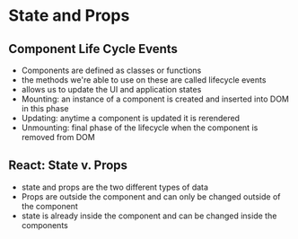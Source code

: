 # State and Props

## Component Life Cycle Events
- Components are defined as classes or functions
- the methods we're able to use on these are called lifecycle events
- allows us to update the UI and application states
- Mounting: an instance of a component is created and inserted into DOM in this phase
- Updating: anytime a component is updated it is rerendered
- Unmounting: final phase of the lifecycle when the component is removed from DOM

## React: State v. Props
- state and props are the two different types of data
- Props are outside the component and can only be changed outside of the component
- state is already inside the component and can be changed inside the components